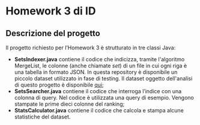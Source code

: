 # Homework 3 di ID

## Descrizione del progetto
Il progetto richiesto per l’Homework 3 è strutturato in tre classi Java:
* **SetsIndexer.java** contiene il codice che indicizza, tramite l'algoritmo MergeList, le colonne (anche chiamate
_set_) di un file in cui ogni riga è una tabella in formato JSON. In questa repository è disponibile un piccolo dataset 
utilizzato in fase di testing. Il dataset oggetto dell'analisi di questo progetto è disponibile
[qui](https://gitlab.com/Rm3UofA/Mentor/Datasets);
* **SetsSearcher.java** contiene il codice che interroga l’indice con una colonna di query. Nel codice è utilizzata una
query di esempio. Vengono stampate le prime dieci colonne del ranking;
* **StatsCalculator.java** contiene il codice che calcola e stampa alcune statistiche del dataset.